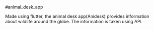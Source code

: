 #animal_desk_app

Made using flutter, the animal desk app(Anidesk) provides information about wildlife around the globe.
The information is taken using API.